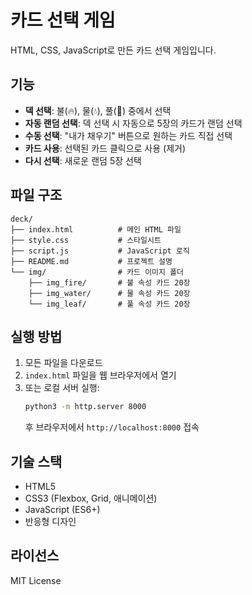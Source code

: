 # 카드 선택 게임

HTML, CSS, JavaScript로 만든 카드 선택 게임입니다.

## 기능

- **덱 선택**: 불(🔥), 물(💧), 풀(🌿) 중에서 선택
- **자동 랜덤 선택**: 덱 선택 시 자동으로 5장의 카드가 랜덤 선택
- **수동 선택**: "내가 채우기" 버튼으로 원하는 카드 직접 선택
- **카드 사용**: 선택된 카드 클릭으로 사용 (제거)
- **다시 선택**: 새로운 랜덤 5장 선택

## 파일 구조

```
deck/
├── index.html          # 메인 HTML 파일
├── style.css           # 스타일시트
├── script.js           # JavaScript 로직
├── README.md           # 프로젝트 설명
└── img/                # 카드 이미지 폴더
    ├── img_fire/       # 불 속성 카드 20장
    ├── img_water/      # 물 속성 카드 20장
    └── img_leaf/       # 풀 속성 카드 20장
```

## 실행 방법

1. 모든 파일을 다운로드
2. `index.html` 파일을 웹 브라우저에서 열기
3. 또는 로컬 서버 실행:
   ```bash
   python3 -m http.server 8000
   ```
   후 브라우저에서 `http://localhost:8000` 접속

## 기술 스택

- HTML5
- CSS3 (Flexbox, Grid, 애니메이션)
- JavaScript (ES6+)
- 반응형 디자인

## 라이선스

MIT License 